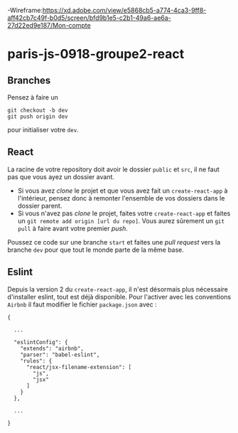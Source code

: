 -Wireframe:https://xd.adobe.com/view/e5868cb5-a774-4ca3-9ff8-aff42cb7c49f-b0d5/screen/bfd9b1e5-c2b1-49a6-ae6a-27d22ed9e187/Mon-compte

# paris-js-0918-groupe2-react

## Branches

Pensez à faire un

```
git checkout -b dev
git push origin dev
```

pour initialiser votre `dev`.

## React

La racine de votre repository doit avoir le dossier `public` et `src`, il ne faut pas que vous ayez un dossier avant.

- Si vous avez _clone_ le projet et que vous avez fait un `create-react-app` à l'intérieur, pensez donc à remonter l'ensemble de vos dossiers dans le dossier parent.
- Si vous n'avez pas _clone_ le projet, faites votre `create-react-app` et faites un `git remote add origin [url du repo]`. Vous aurez sûrement un `git pull` à faire avant votre premier _push_.

Poussez ce code sur une branche `start` et faites une _pull_ _request_ vers la branche `dev` pour que tout le monde parte de la même base.

## Eslint

Depuis la version 2 du `create-react-app`, il n'est désormais plus nécessaire d'installer eslint, tout est déjà disponible.
Pour l'activer avec les conventions `Airbnb` il faut modifier le fichier `package.json` avec :

```
{

  ...

  "eslintConfig": {
    "extends": "airbnb",
    "parser": "babel-eslint",
    "rules": {
      "react/jsx-filename-extension": [
        "js",
        "jsx"
      ]
    }
  },

  ...

}
```
